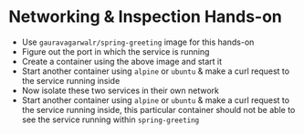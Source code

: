# Networking & Inspection Hands-on

* Use `gauravagarwalr/spring-greeting` image for this hands-on
* Figure out the port in which the service is running
* Create a container using the above image and start it
* Start another container using `alpine` or `ubuntu` & make a curl request to the service running inside
* Now isolate these two services in their own network
* Start another container using `alpine` or `ubuntu` & make a curl request to the service running inside, this particular container should not be able to see the service running within `spring-greeting`
